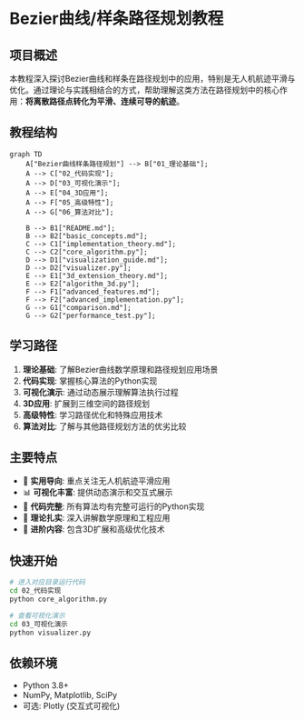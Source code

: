 # Bezier曲线/样条路径规划教程

## 项目概述

本教程深入探讨Bezier曲线和样条在路径规划中的应用，特别是无人机航迹平滑与优化。通过理论与实践相结合的方式，帮助理解这类方法在路径规划中的核心作用：**将离散路径点转化为平滑、连续可导的航迹**。

## 教程结构

```mermaid
graph TD
    A["Bezier曲线样条路径规划"] --> B["01_理论基础"];
    A --> C["02_代码实现"];
    A --> D["03_可视化演示"];
    A --> E["04_3D应用"];
    A --> F["05_高级特性"];
    A --> G["06_算法对比"];

    B --> B1["README.md"];
    B --> B2["basic_concepts.md"];
    C --> C1["implementation_theory.md"];
    C --> C2["core_algorithm.py"];
    D --> D1["visualization_guide.md"];
    D --> D2["visualizer.py"];
    E --> E1["3d_extension_theory.md"];
    E --> E2["algorithm_3d.py"];
    F --> F1["advanced_features.md"];
    F --> F2["advanced_implementation.py"];
    G --> G1["comparison.md"];
    G --> G2["performance_test.py"];
```

## 学习路径

1. **理论基础**: 了解Bezier曲线数学原理和路径规划应用场景
2. **代码实现**: 掌握核心算法的Python实现
3. **可视化演示**: 通过动态展示理解算法执行过程
4. **3D应用**: 扩展到三维空间的路径规划
5. **高级特性**: 学习路径优化和特殊应用技术
6. **算法对比**: 了解与其他路径规划方法的优劣比较

## 主要特点

- 🎯 **实用导向**: 重点关注无人机航迹平滑应用
- 📊 **可视化丰富**: 提供动态演示和交互式展示
- 🔧 **代码完整**: 所有算法均有完整可运行的Python实现
- 📖 **理论扎实**: 深入讲解数学原理和工程应用
- 🚀 **进阶内容**: 包含3D扩展和高级优化技术

## 快速开始

```bash
# 进入对应目录运行代码
cd 02_代码实现
python core_algorithm.py

# 查看可视化演示
cd 03_可视化演示
python visualizer.py
```

## 依赖环境

- Python 3.8+
- NumPy, Matplotlib, SciPy
- 可选: Plotly (交互式可视化) 